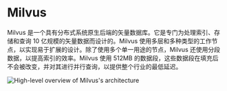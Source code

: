 # Milvus

Milvus 是一个具有分布式系统原生后端的矢量数据库。它是专门为处理索引、存储和查询 10 亿规模的矢量数据而设计的。Milvus 使用多层和多种类型的工作节点，以实现易于扩展的设计。除了使用多个单一用途的节点，Milvus 还使用分段数据，以提高索引的效率。Milvus 使用 512MB 的数据段，这些数据段在填充后不会被改变，并对其进行并行查询，以提供整个行业的最低延迟。

![High-level overview of Milvus's architecture](https://assets.ng-tech.icu/item/architecture_diagram_c2acfbe310.png)
